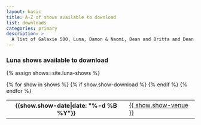 ```yaml
---
layout: basic
title: A-Z of shows available to download
list: downloads
categories: primary
description: >
  A list of Galaxie 500, Luna, Damon & Naomi, Dean and Britta and Dean Wareham shows that are available to download.
---
```


### Luna shows available to download
{% assign shows=site.luna-shows %}
<table  class="table table-striped">
{% for show in shows %}
    {% if show.show-download %}
        <tr>
        <th>{{show.show-date|date: "%-d %B %Y"}}</th>
        <td><a href="{{ show.url | prepend: site.baseurl}}">{{ show.show-venue }}</a></td>
        </tr>
    {% endif %}
{% endfor %}
</table>